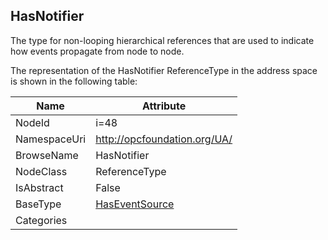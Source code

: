 <!-- objecttype -->
## HasNotifier
The type for non-looping hierarchical references that are used to indicate how events propagate from node to node.  
<!-- end of text -->
The representation of the HasNotifier ReferenceType in the address space is shown in the following table:  

|Name|Attribute|
|---|---|
|NodeId|i=48|
|NamespaceUri|http://opcfoundation.org/UA/|
|BrowseName|HasNotifier|
|NodeClass|ReferenceType|
|IsAbstract|False|
|BaseType|[HasEventSource](../../ReferenceTypes/HasEventSource/readme.md)|
|Categories||

